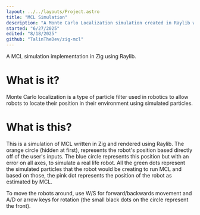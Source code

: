 ```yaml
---
layout: ../../layouts/Project.astro
title: "MCL Simulation"
description: "A Monte Carlo Localization simulation created in Raylib with Zig bindings"
started: "6/27/2025"
edited: "8/18/2025"
github: "TalinTheDev/zig-mcl"
---
```


A MCL simulation implementation in Zig using Raylib.

# What is it?
Monte Carlo localization is a type of particle filter used in robotics to allow
robots to locate their position in their environment using simulated particles.

# What is this?
This is a simulation of MCL written in Zig and rendered using Raylib. The orange
circle (hidden at first), represents the robot's position based directly off of
the user's inputs. The blue circle represents this position but with an error on
all axes, to simulate a real life robot. All the green dots represent the
simulated particles that the robot would be creating to run MCL and based on
those, the pink dot represents the position of the robot as estimated by MCL. 

To move the robots around, use W/S for forward/backwards movement and A/D or
arrow keys for rotation (the small black dots on the circle represent the
front).
